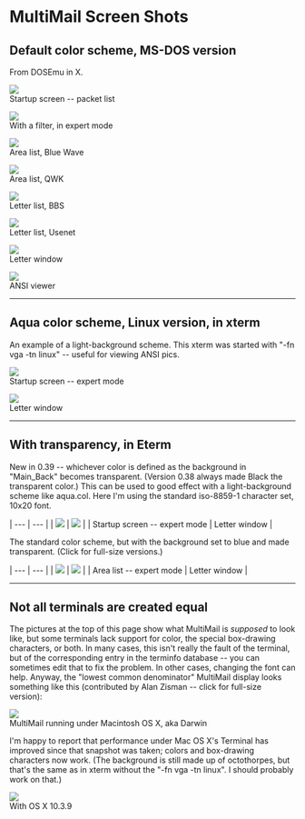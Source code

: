 MultiMail Screen Shots
======================


Default color scheme, MS-DOS version
------------------------------------

From DOSEmu in X.

![](mm/mm_packet.png)  
Startup screen -- packet list

![](mm/mm_filter.png)  
With a filter, in expert mode

![](mm/mm_areas.png)  
Area list, Blue Wave

![](mm/mm_areas2.png)  
Area list, QWK

![](mm/mm_llist.png)  
Letter list, BBS

![](mm/mm_llist2.png)  
Letter list, Usenet

![](mm/mm_letter.png)  
Letter window

![](mm/mm_ansi.png)  
ANSI viewer

---


Aqua color scheme, Linux version, in xterm
------------------------------------------

An example of a light-background scheme. This xterm was started with "-fn
vga -tn linux" -- useful for viewing ANSI pics.

![](mm/aqua_packet.png)  
Startup screen -- expert mode

![](mm/aqua_letter.png)  
Letter window

---


With transparency, in Eterm
---------------------------

New in 0.39 -- whichever color is defined as the background in "Main_Back"
becomes transparent. (Version 0.38 always made Black the transparent
color.) This can be used to good effect with a light-background scheme like
aqua.col. Here I'm using the standard iso-8859-1 character set, 10x20
font.

| --- | --- |
| ![](mm/s_marble_packet.png) | ![](mm/s_marble_letter.png) |
| Startup screen -- expert mode | Letter window |

The standard color scheme, but with the background set to blue and made
transparent. (Click for full-size versions.)

| --- | --- |
| ![](mm/s_trans_areas.jpg) | ![](mm/s_trans_letter.jpg) |
| Area list -- expert mode | Letter window |

---


Not all terminals are created equal
-----------------------------------

The pictures at the top of this page show what MultiMail is _supposed_
to look like, but some terminals lack support for color, the special
box-drawing characters, or both. In many cases, this isn't really the fault of
the terminal, but of the corresponding entry in the terminfo database --
you can sometimes edit that to fix the problem. In other cases, changing the
font can help. Anyway, the "lowest common denominator" MultiMail display looks
something like this (contributed by Alan Zisman -- click for full-size
version):

![](mm/darwin.jpg)  
MultiMail running under Macintosh OS X, aka Darwin

I'm happy to report that performance under Mac OS X's Terminal has
improved since that snapshot was taken; colors and box-drawing
characters now work. (The background is still made up of octothorpes,
but that's the same as in xterm without the "-fn vga -tn linux". I
should probably work on that.)

![](mm/darwin2.png)  
With OS X 10.3.9
